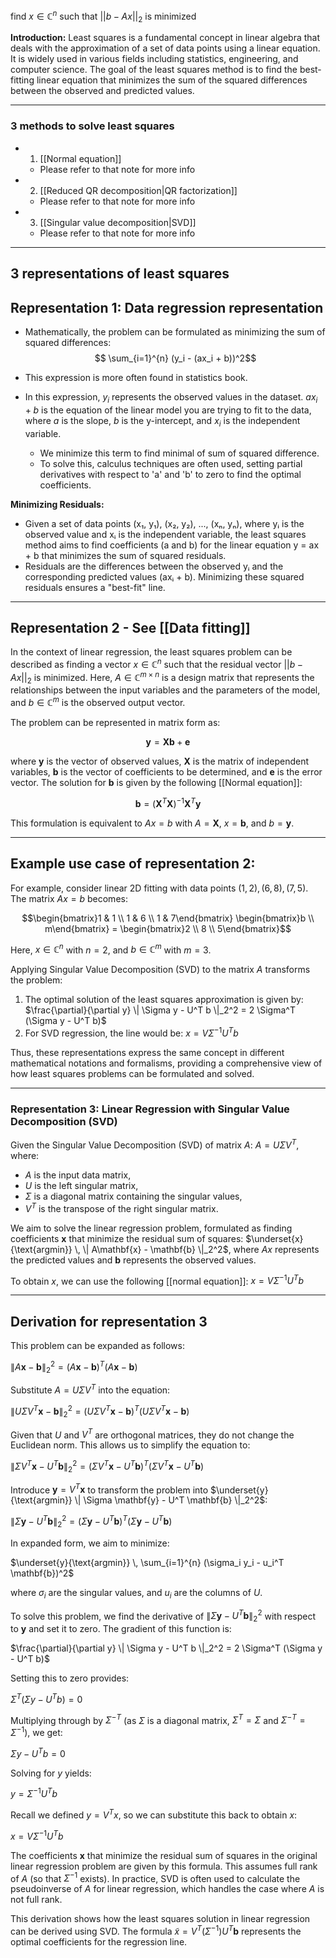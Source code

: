 
find $x \in \mathbb{C}^n$ such  that $||b - Ax||_2$ is minimized

**Introduction:**
Least squares is a fundamental concept in linear algebra that deals with the approximation of a set of data points using a linear equation. It is widely used in various fields including statistics, engineering, and computer science. The goal of the least squares method is to find the best-fitting linear equation that minimizes the sum of the squared differences between the observed and predicted values.

---
### 3 methods to solve least squares 

- 1. [[Normal equation]]
	- Please refer to that note for more info

- 2. [[Reduced QR decomposition|QR factorization]]
	- Please refer to that note for more info

- 3. [[Singular value decomposition|SVD]]
	- Please refer to that note for more info



---

## 3 representations of least squares

## Representation 1: Data regression representation

   - Mathematically, the problem can be formulated as minimizing the sum of squared differences:
$$ \sum_{i=1}^{n} (y_i - (ax_i + b))^2$$
- This expression is more often found in statistics book. 
- In this expression, $y_i$ represents the observed values in the dataset. $ax_i + b$ is the equation of the linear model you are trying to fit to the data, where $a$ is the slope, $b$ is the y-intercept, and $x_i$ is the independent variable. 

   - We minimize this term to find minimal of sum of squared difference. 
   - To solve this, calculus techniques are often used, setting partial derivatives with respect to 'a' and 'b' to zero to find the optimal coefficients.

**Minimizing Residuals:**
   - Given a set of data points (x₁, y₁), (x₂, y₂), ..., (xₙ, yₙ), where yᵢ is the observed value and xᵢ is the independent variable, the least squares method aims to find coefficients (a and b) for the linear equation y = ax + b that minimizes the sum of squared residuals.
   - Residuals are the differences between the observed yᵢ and the corresponding predicted values (axᵢ + b). Minimizing these squared residuals ensures a "best-fit" line.


---
## Representation 2 - See [[Data fitting]]

In the context of linear regression, the least squares problem can be described as finding a vector $x \in \mathbb{C}^n$ such that the residual vector $||b - Ax||_2$ is minimized. Here, $A \in \mathbb{C}^{m \times n}$ is a design matrix that represents the relationships between the input variables and the parameters of the model, and $b \in \mathbb{C}^m$ is the observed output vector.

The problem can be represented in matrix form as:

$$ \mathbf{y} = \mathbf{X} \mathbf{b} + \mathbf{e}$$

where $\mathbf{y}$ is the vector of observed values, $\mathbf{X}$ is the matrix of independent variables, $\mathbf{b}$ is the vector of coefficients to be determined, and $\mathbf{e}$ is the error vector. The solution for $\mathbf{b}$ is given by the following [[Normal equation]]:

$$\mathbf{b} = (\mathbf{X}^T \mathbf{X})^{-1} \mathbf{X}^T \mathbf{y}$$

This formulation is equivalent to $Ax = b$ with $A = \mathbf{X}$, $x = \mathbf{b}$, and $b = \mathbf{y}$.


---
## Example use case of representation 2: 


For example, consider linear 2D fitting with data points $(1,2), (6,8), (7,5)$. The matrix $Ax = b$ becomes:

$$\begin{bmatrix}1 & 1 \\ 1 & 6 \\ 1 & 7\end{bmatrix} \begin{bmatrix}b \\ m\end{bmatrix} = \begin{bmatrix}2 \\ 8 \\ 5\end{bmatrix}$$

Here, $x \in \mathbb{C}^n$ with $n =2$, and $b \in \mathbb{C}^m$ with $m = 3$.

Applying Singular Value Decomposition (SVD) to the matrix $A$ transforms the problem:

1. The optimal solution of the least squares approximation is given by: $\frac{\partial}{\partial y} \| \Sigma y - U^T b \|_2^2 = 2 \Sigma^T (\Sigma y - U^T b)$
2. For SVD regression, the line would be: $x = V \Sigma^{-1} U^T b$

Thus, these representations express the same concept in different mathematical notations and formalisms, providing a comprehensive view of how least squares problems can be formulated and solved.



---

### Representation 3: Linear Regression with Singular Value Decomposition (SVD)

Given the Singular Value Decomposition (SVD) of matrix $A$: $A = U \Sigma V^T$, where:

- $A$ is the input data matrix,
- $U$ is the left singular matrix,
- $\Sigma$ is a diagonal matrix containing the singular values,
- $V^T$ is the transpose of the right singular matrix.

We aim to solve the linear regression problem, formulated as finding coefficients $\mathbf{x}$ that minimize the residual sum of squares: $\underset{x}{\text{argmin}} \, \| A\mathbf{x} - \mathbf{b} \|_2^2$, where $Ax$ represents the predicted values and $\mathbf{b}$ represents the observed values.

To obtain $x$, we can use the following [[normal equation]]: $x = V \Sigma^{-1} U^T b$

---
## Derivation for representation 3 

This problem can be expanded as follows: 

$\| A\mathbf{x} - \mathbf{b} \|_2^2 = (A\mathbf{x} - \mathbf{b})^T (A\mathbf{x} - \mathbf{b})$

Substitute $A = U \Sigma V^T$ into the equation:

$\| U \Sigma V^T \mathbf{x} - \mathbf{b} \|_2^2 = (U \Sigma V^T \mathbf{x} - \mathbf{b})^T (U \Sigma V^T \mathbf{x} - \mathbf{b})$

Given that $U$ and $V^T$ are orthogonal matrices, they do not change the Euclidean norm. This allows us to simplify the equation to:

$\| \Sigma V^T \mathbf{x} - U^T \mathbf{b} \|_2^2 = (\Sigma V^T \mathbf{x} - U^T \mathbf{b})^T (\Sigma V^T \mathbf{x} - U^T \mathbf{b})$

Introduce $\mathbf{y} = V^T \mathbf{x}$ to transform the problem into $\underset{y}{\text{argmin}} \| \Sigma \mathbf{y} - U^T \mathbf{b} \|_2^2$:

$\| \Sigma \mathbf{y} - U^T \mathbf{b} \|_2^2 = (\Sigma \mathbf{y} - U^T \mathbf{b})^T (\Sigma \mathbf{y} - U^T \mathbf{b})$

In expanded form, we aim to minimize:

$\underset{y}{\text{argmin}} \, \sum_{i=1}^{n} (\sigma_i y_i - u_i^T \mathbf{b})^2$

where $\sigma_i$ are the singular values, and $u_i$ are the columns of $U$.

To solve this problem, we find the derivative of $\| \Sigma \mathbf{y} - U^T \mathbf{b} \|_2^2$ with respect to $\mathbf{y}$ and set it to zero. The gradient of this function is:

$\frac{\partial}{\partial y} \| \Sigma y - U^T b \|_2^2 = 2 \Sigma^T (\Sigma y - U^T b)$

Setting this to zero provides:

$\Sigma^T (\Sigma y - U^T b) = 0$

Multiplying through by $\Sigma^{-T}$ (as $\Sigma$ is a diagonal matrix, $\Sigma^T = \Sigma$ and $\Sigma^{-T} = \Sigma^{-1}$), we get:

$\Sigma y - U^T b = 0$

Solving for $y$ yields:

$y = \Sigma^{-1} U^T b$

Recall we defined $y = V^T x$, so we can substitute this back to obtain $x$:

$x = V \Sigma^{-1} U^T b$

The coefficients $\mathbf{x}$ that minimize the residual sum of squares in the original linear regression problem are given by this formula. This assumes full rank of $A$ (so that $\Sigma^{-1}$ exists). In practice, SVD is often used to calculate the pseudoinverse of $A$ for linear regression, which handles the case where $A$ is not full rank.

This derivation shows how the least squares solution in linear regression can be derived using SVD. The formula $\tilde{x} = V^T \left( \Sigma^{-1} \right) U^T \mathbf{b}$ represents the optimal coefficients for the regression line.